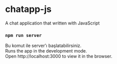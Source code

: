# chatapp-js
A chat application that written with JavaScript

### `npm run server`
Bu komut ile server'ı başlatabilirsiniz.<br />
Runs the app in the development mode.<br />
Open http://localhost:3000 to view it in the browser.

